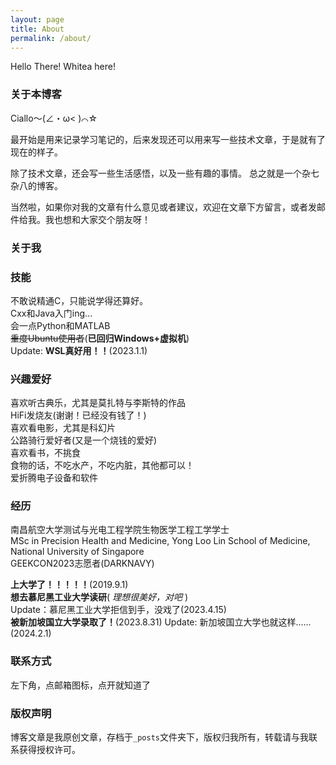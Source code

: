 ```yaml
---
layout: page
title: About
permalink: /about/
---
```


Hello There! Whitea here!

### 关于本博客
Ciallo～(∠・ω< )⌒☆

最开始是用来记录学习笔记的，后来发现还可以用来写一些技术文章，于是就有了现在的样子。

除了技术文章，还会写一些生活感悟，以及一些有趣的事情。
总之就是一个杂七杂八的博客。

当然啦，如果你对我的文章有什么意见或者建议，欢迎在文章下方留言，或者发邮件给我。我也想和大家交个朋友呀！

### 关于我
### 技能

不敢说精通C，只能说学得还算好。  
Cxx和Java入门ing...  
会一点Python和MATLAB  
~~重度Ubuntu使用者~~(**已回归Windows+虚拟机**)  
Update: **WSL真好用！！**(2023.1.1)

### 兴趣爱好
喜欢听古典乐，尤其是莫扎特与李斯特的作品  
HiFi发烧友(谢谢！已经没有钱了！)  
喜欢看电影，尤其是科幻片  
公路骑行爱好者(又是一个烧钱的爱好)  
喜欢看书，不挑食  
食物的话，不吃水产，不吃内脏，其他都可以！  
爱折腾电子设备和软件

### 经历

南昌航空大学测试与光电工程学院生物医学工程工学学士  
MSc in Precision Health and Medicine, Yong Loo Lin School of Medicine, National University of Singapore  
GEEKCON2023志愿者(DARKNAVY)  

**上大学了！！！！！**(2019.9.1)  
**想去慕尼黑工业大学读研**( *理想很美好，对吧* )  
Update：慕尼黑工业大学拒信到手，没戏了(2023.4.15)  
**被新加坡国立大学录取了！**(2023.8.31)
Update: 新加坡国立大学也就这样......(2024.2.1)

### 联系方式
左下角，点邮箱图标，点开就知道了

### 版权声明

博客文章是我原创文章，存档于`_posts`文件夹下，版权归我所有，转载请与我联系获得授权许可。
